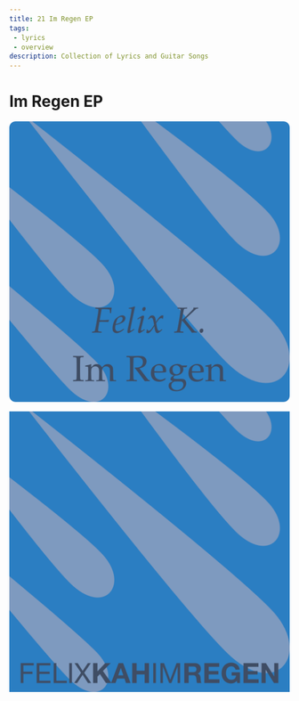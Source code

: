 ```yaml
---
title: 21 Im Regen EP
tags: 
 - lyrics
 - overview
description: Collection of Lyrics and Guitar Songs
---
```


# Im Regen EP

![Cover Version 1](cover.png)

![Cover Version 2](cover2.png)